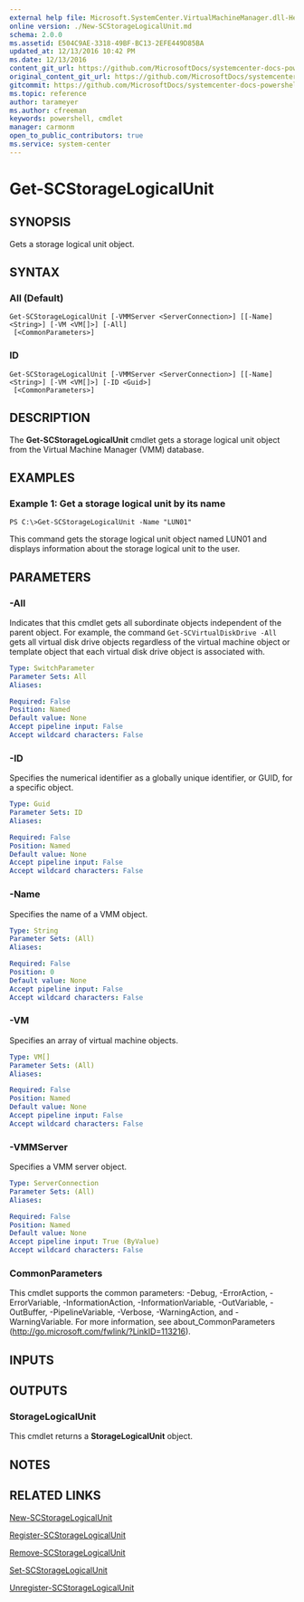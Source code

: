 ```yaml
---
external help file: Microsoft.SystemCenter.VirtualMachineManager.dll-Help.xml
online version: ./New-SCStorageLogicalUnit.md
schema: 2.0.0
ms.assetid: E504C9AE-3318-49BF-BC13-2EFE449D85BA
updated_at: 12/13/2016 10:42 PM
ms.date: 12/13/2016
content_git_url: https://github.com/MicrosoftDocs/systemcenter-docs-powershell/blob/master/systemcenter-cmdlets/VirtualMachineManager/v1/Get-SCStorageLogicalUnit.md
original_content_git_url: https://github.com/MicrosoftDocs/systemcenter-docs-powershell/blob/master/systemcenter-cmdlets/VirtualMachineManager/v1/Get-SCStorageLogicalUnit.md
gitcommit: https://github.com/MicrosoftDocs/systemcenter-docs-powershell/blob/ea9507ac2178040476af5407227db8cb97701ea9/systemcenter-cmdlets/VirtualMachineManager/v1/Get-SCStorageLogicalUnit.md
ms.topic: reference
author: tarameyer
ms.author: cfreeman
keywords: powershell, cmdlet
manager: carmonm
open_to_public_contributors: true
ms.service: system-center
---
```


# Get-SCStorageLogicalUnit

## SYNOPSIS
Gets a storage logical unit object.

## SYNTAX

### All (Default)
```
Get-SCStorageLogicalUnit [-VMMServer <ServerConnection>] [[-Name] <String>] [-VM <VM[]>] [-All]
 [<CommonParameters>]
```

### ID
```
Get-SCStorageLogicalUnit [-VMMServer <ServerConnection>] [[-Name] <String>] [-VM <VM[]>] [-ID <Guid>]
 [<CommonParameters>]
```

## DESCRIPTION
The **Get-SCStorageLogicalUnit** cmdlet gets a storage logical unit object from the Virtual Machine Manager (VMM) database.

## EXAMPLES

### Example 1: Get a storage logical unit by its name
```
PS C:\>Get-SCStorageLogicalUnit -Name "LUN01"
```

This command gets the storage logical unit object named LUN01 and displays information about the storage logical unit to the user.

## PARAMETERS

### -All
Indicates that this cmdlet gets all subordinate objects independent of the parent object.
For example, the command `Get-SCVirtualDiskDrive -All` gets all virtual disk drive objects regardless of the virtual machine object or template object that each virtual disk drive object is associated with.

```yaml
Type: SwitchParameter
Parameter Sets: All
Aliases: 

Required: False
Position: Named
Default value: None
Accept pipeline input: False
Accept wildcard characters: False
```

### -ID
Specifies the numerical identifier as a globally unique identifier, or GUID, for a specific object.

```yaml
Type: Guid
Parameter Sets: ID
Aliases: 

Required: False
Position: Named
Default value: None
Accept pipeline input: False
Accept wildcard characters: False
```

### -Name
Specifies the name of a VMM object.

```yaml
Type: String
Parameter Sets: (All)
Aliases: 

Required: False
Position: 0
Default value: None
Accept pipeline input: False
Accept wildcard characters: False
```

### -VM
Specifies an array of virtual machine objects.

```yaml
Type: VM[]
Parameter Sets: (All)
Aliases: 

Required: False
Position: Named
Default value: None
Accept pipeline input: False
Accept wildcard characters: False
```

### -VMMServer
Specifies a VMM server object.

```yaml
Type: ServerConnection
Parameter Sets: (All)
Aliases: 

Required: False
Position: Named
Default value: None
Accept pipeline input: True (ByValue)
Accept wildcard characters: False
```

### CommonParameters
This cmdlet supports the common parameters: -Debug, -ErrorAction, -ErrorVariable, -InformationAction, -InformationVariable, -OutVariable, -OutBuffer, -PipelineVariable, -Verbose, -WarningAction, and -WarningVariable. For more information, see about_CommonParameters (http://go.microsoft.com/fwlink/?LinkID=113216).

## INPUTS

## OUTPUTS

### StorageLogicalUnit
This cmdlet returns a **StorageLogicalUnit** object.

## NOTES

## RELATED LINKS

[New-SCStorageLogicalUnit](xref:VirtualMachineManager/v1/New-SCStorageLogicalUnit.md)

[Register-SCStorageLogicalUnit](xref:VirtualMachineManager/v1/Register-SCStorageLogicalUnit.md)

[Remove-SCStorageLogicalUnit](xref:VirtualMachineManager/v1/Remove-SCStorageLogicalUnit.md)

[Set-SCStorageLogicalUnit](xref:VirtualMachineManager/v1/Set-SCStorageLogicalUnit.md)

[Unregister-SCStorageLogicalUnit](xref:VirtualMachineManager/v1/Unregister-SCStorageLogicalUnit.md)

